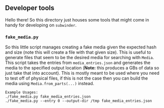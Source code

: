 ## Developer tools

Hello there! So this directory just houses some tools that might come in handy for developing on `subwinder`.

### `fake_media.py`

So this little script manages creating a fake media given the expected hash and size (note this will create a file with that given size). This is useful to generate files that seem to be the desired media for searching with `Media`. This script takes the entries from `media_entries.json` and generates the media to the specified output location (**Note:** this produces a GBs of data so just take that into account). This is mostly meant to be used where you need to test off of physical files, if this is not the case then you can build the media using `Media.from_parts(...)` instead.

```text
Example Usages:
./fake_media.py fake_media_entries.json
./fake_media.py --entry 0 --output-dir /tmp fake_media_entries.json
```
